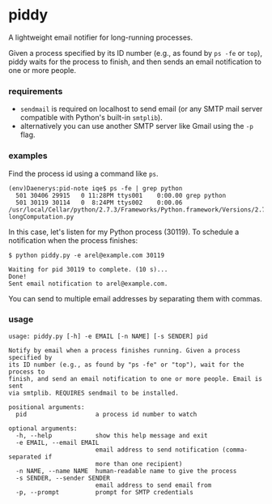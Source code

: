 piddy
=====

A lightweight email notifier for long-running processes.

Given a process specified by its ID number (e.g., as found by `ps -fe` or `top`),
piddy waits for the process to finish, and then sends an email notification to one or more
people.

### requirements
  * `sendmail` is required on localhost to send email (or any SMTP mail server compatible with Python's built-in `smtplib`).
  * alternatively you can use another SMTP server like Gmail using the `-p` flag.

### examples

Find the process id using a command like `ps`.
```
(env)Daenerys:pid-note iqe$ ps -fe | grep python
  501 30406 29915   0 11:28PM ttys001    0:00.00 grep python
  501 30119 30114   0  8:24PM ttys002    0:00.06 /usr/local/Cellar/python/2.7.3/Frameworks/Python.framework/Versions/2.7/Resources/Python.app/Contents/MacOS/Python longComputation.py
```

In this case, let's listen for my Python process (30119). To schedule a notification when the process finishes:
```
$ python piddy.py -e arel@example.com 30119

Waiting for pid 30119 to complete. (10 s)...
Done!
Sent email notification to arel@example.com.
```

You can send to multiple email addresses by separating them with commas.

### usage

```
usage: piddy.py [-h] -e EMAIL [-n NAME] [-s SENDER] pid

Notify by email when a process finishes running. Given a process specified by
its ID number (e.g., as found by "ps -fe" or "top"), wait for the process to
finish, and send an email notification to one or more people. Email is sent
via smtplib. REQUIRES sendmail to be installed.

positional arguments:
  pid                   a process id number to watch

optional arguments:
  -h, --help            show this help message and exit
  -e EMAIL, --email EMAIL
                        email address to send notification (comma-separated if
                        more than one recipient)
  -n NAME, --name NAME  human-readable name to give the process
  -s SENDER, --sender SENDER
                        email address to send email from
  -p, --prompt          prompt for SMTP credentials
```
